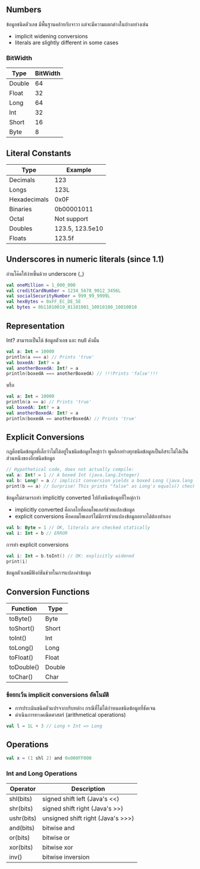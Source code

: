 ## Numbers
ข้อมูลชนิดตัวเลข มีพื้นฐานคล้ายกับจาวา แต่จะมีความแตกต่างในบ้างอย่างเช่น 
* implicit widening conversions
* literals are slightly different in some cases
### BitWidth
Type  | BitWidth
------ | --------
Double | 64
Float  | 32
Long | 64
Int | 32
Short  | 16
Byte  | 8
## Literal Constants
Type  | Example
------ | --------
Decimals | 123
Longs  | 123L
Hexadecimals | 0x0F
Binaries | 0b00001011
Octal  | Not support
Doubles  | 123.5, 123.5e10
Floats  | 123.5f
## Underscores in numeric literals (since 1.1)
อ่านโค๊ดให้ง่ายขึ้นด้วย underscore (_) 
```kotlin
val oneMillion = 1_000_000
val creditCardNumber = 1234_5678_9012_3456L
val socialSecurityNumber = 999_99_9999L
val hexBytes = 0xFF_EC_DE_5E
val bytes = 0b11010010_01101001_10010100_10010010
```
## Representation
Int? สามารถเป็นได้ ข้อมูลตัวเลข และ null ดังนั้น
```kotlin
val a: Int = 10000
println(a === a) // Prints 'true'
val boxedA: Int? = a
val anotherBoxedA: Int? = a
println(boxedA === anotherBoxedA) // !!!Prints 'false'!!!
```
หรือ
```kotlin
val a: Int = 10000
println(a == a) // Prints 'true'
val boxedA: Int? = a
val anotherBoxedA: Int? = a
println(boxedA == anotherBoxedA) // Prints 'true'
```
## Explicit Conversions
กฏคือชนิดข้อมูลที่เล็กว่าไม่ได้อยู่ในชนิดข้อมูลใหญ่กว่า พูดอีกอย่างทุกชนิดข้อมูลเป็นอิสระไม่ได้เป็นส่วนหนึงของอีกชนิดข้อมูล
```kotlin
// Hypothetical code, does not actually compile:
val a: Int? = 1 // A boxed Int (java.lang.Integer)
val b: Long? = a // implicit conversion yields a boxed Long (java.lang.Long)
print(b == a) // Surprise! This prints "false" as Long's equals() checks whether the other is Long as well
```
ข้อมูลไม่สามารถทำ implicitly converted ไปยังชนิดข้อมูลที่ใหญ่กว่า
* implicitly converted คือกลไกที่คอมไพเลอร์ช่วยแปลงข้อมูล 
* explicit conversions คือคอมไพเลอร์ไม่มีการช่วยแปลงข้อมูลอยากได้ต้องทำเอง
```kotlin
val b: Byte = 1 // OK, literals are checked statically
val i: Int = b // ERROR
```
การทำ explicit conversions
```kotlin
val i: Int = b.toInt() // OK: explicitly widened
print(i)
```
ข้อมูลตัวเลขมีฟังก์ชันช่วยในการแปลงค่าข้อมูล
## Conversion Functions
Function    | Type
----------- | --------
toByte()    | Byte
toShort()   | Short
toInt()     | Int
toLong()    | Long
toFloat()   | Float
toDouble()  | Double
toChar()    | Char
### ข้อยกเว้น implicit conversions อัตโนมัติ
* การประเมินชนิดตัวแปรจากบริบทต่าง กรณีที่ไม่ได้กำหนดชนิดข้อมูลที่ชัดเจน
* ดำเนินการทางคณิตศาสตร์ (arithmetical operations)
```kotlin
val l = 1L + 3 // Long + Int => Long
```
## Operations
```kotlin
val x = (1 shl 2) and 0x000FF000
```
### Int and Long Operations
Operator     | Description
---------    | --------
shl(bits)    | signed shift left (Java's <<)
shr(bits)    | signed shift right (Java's >>)
ushr(bits)   | unsigned shift right (Java's >>>)
and(bits)    | bitwise and
or(bits)     | bitwise or
xor(bits)    | bitwise xor
inv()        | bitwise inversion